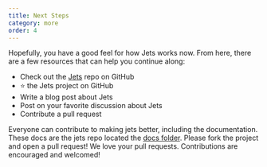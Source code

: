 ```yaml
---
title: Next Steps
category: more
order: 4
---
```


Hopefully, you have a good feel for how Jets works now. From here, there are a few resources that can help you continue along:

* Check out the [Jets](https://github.com/boltops-tools/jets) repo on GitHub
* ⭐️ the Jets project on GitHub
* Write a blog post about Jets
* Post on your favorite discussion about Jets
* Contribute a pull request

Everyone can contribute to making jets better, including the documentation. These docs are the jets repo located the [docs folder](https://github.com/boltops-tools/jets/tree/master/docs). Please fork the project and open a pull request!  We love your pull requests. Contributions are encouraged and welcomed!

